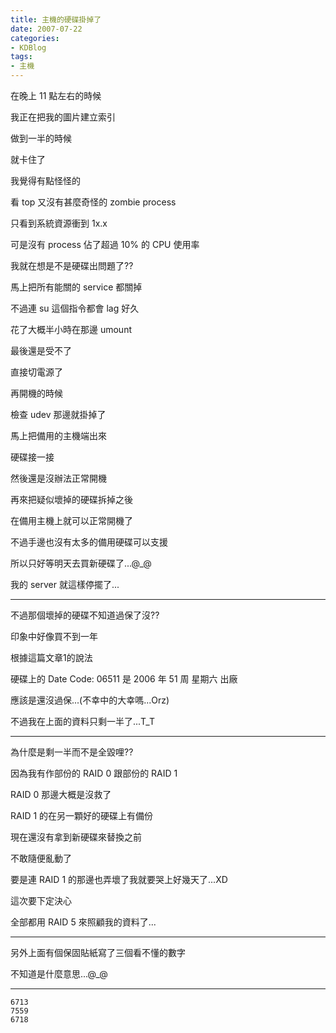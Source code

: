 ```yaml
---
title: 主機的硬碟掛掉了
date: 2007-07-22
categories:
- KDBlog
tags:
- 主機
---
```

在晚上 11 點左右的時候

我正在把我的圖片建立索引

做到一半的時候

就卡住了

我覺得有點怪怪的

看 top 又沒有甚麼奇怪的 zombie process

只看到系統資源衝到 1x.x

可是沒有 process 佔了超過 10% 的 CPU 使用率

我就在想是不是硬碟出問題了??

馬上把所有能關的 service 都關掉

不過連 su 這個指令都會 lag 好久

花了大概半小時在那邊 umount

最後還是受不了

直接切電源了

再開機的時候

檢查 udev 那邊就掛掉了

馬上把備用的主機端出來

硬碟接一接

然後還是沒辦法正常開機

再來把疑似壞掉的硬碟拆掉之後

在備用主機上就可以正常開機了

不過手邊也沒有太多的備用硬碟可以支援

所以只好等明天去買新硬碟了...@_@

我的 server 就這樣停擺了...

---

不過那個壞掉的硬碟不知道過保了沒??

印象中好像買不到一年

根據這篇文章1的說法

硬碟上的 Date Code: 06511 是 2006 年 51 周 星期六 出廠

應該是還沒過保...(不幸中的大幸嗎...Orz)

不過我在上面的資料只剩一半了...T_T

---

為什麼是剩一半而不是全毀哩??

因為我有作部份的 RAID 0 跟部份的 RAID 1

RAID 0 那邊大概是沒救了

RAID 1 的在另一顆好的硬碟上有備份

現在還沒有拿到新硬碟來替換之前

不敢隨便亂動了

要是連 RAID 1 的那邊也弄壞了我就要哭上好幾天了...XD

這次要下定決心

全部都用 RAID 5 來照顧我的資料了...

---

另外上面有個保固貼紙寫了三個看不懂的數字

不知道是什麼意思...@_@

---

```
6713
7559
6718
```
